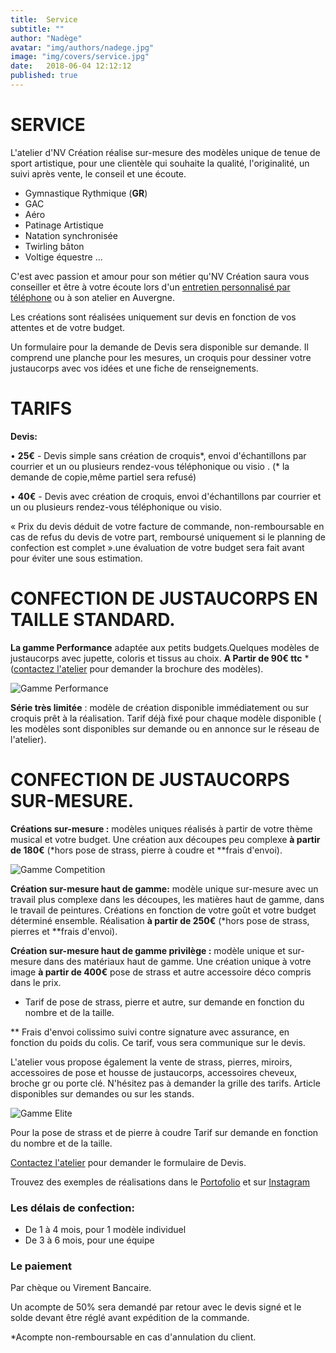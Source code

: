 ```yaml
---
title:  Service
subtitle: ""
author: "Nadège"
avatar: "img/authors/nadege.jpg"
image: "img/covers/service.jpg"
date:   2018-06-04 12:12:12
published: true
---
```


SERVICE
====
 
 
L'atelier d'NV Création réalise sur-mesure des modèles unique de tenue de sport artistique, pour une clientèle qui souhaite la qualité, l'originalité, un suivi après vente, le conseil et une écoute.

 
* Gymnastique Rythmique (**GR**)
* GAC
* Aéro
* Patinage Artistique
* Natation synchronisée
* Twirling bâton 
* Voltige équestre ...
 
C'est avec passion et amour pour son métier qu'NV Création saura vous conseiller et être à votre écoute lors d'un [entretien personnalisé par téléphone](/#/2018/06/02/contacts) ou à son atelier en Auvergne.
 
Les créations sont réalisées uniquement sur devis en fonction de vos attentes et de votre budget.

Un formulaire pour la demande de Devis sera disponible sur demande. Il comprend une planche pour les mesures, un croquis pour dessiner votre justaucorps avec vos idées et une fiche de renseignements.
 
TARIFS
  ====
 **Devis:**
 
• **25€** - Devis simple sans création de croquis*, envoi d'échantillons par courrier et un ou
plusieurs rendez-vous téléphonique ou visio . (* la demande de copie,même partiel sera refusé)

• **40€** - Devis avec création de croquis, envoi d'échantillons par courrier et un ou plusieurs
rendez-vous téléphonique ou visio.

« Prix du devis déduit de votre facture de commande, non-remboursable en cas de refus du devis de votre part, remboursé uniquement si le planning de confection est complet ».une évaluation de votre budget sera fait avant pour éviter une sous estimation.
 
CONFECTION DE JUSTAUCORPS EN TAILLE STANDARD.
====

 
**La gamme Performance** adaptée aux petits budgets.Quelques modèles de justaucorps avec jupette, coloris et tissus au choix.  **A Partir de 90€ ttc** * ([contactez l'atelier](/#/2018/06/02/contacts) pour demander la brochure des modèles).

![Gamme Performance](img/gammes/gamme-performance.jpg)

**Série très limitée** : modèle de création disponible immédiatement ou sur croquis prêt à la réalisation. Tarif déjà fixé pour chaque modèle disponible ( les modèles sont disponibles sur demande ou en annonce sur le réseau de l'atelier).

CONFECTION DE JUSTAUCORPS SUR-MESURE.
====

**Créations sur-mesure :** modèles uniques réalisés à partir de votre thème musical et votre budget. Une création aux découpes peu complexe **à partir de 180€** (*hors pose de strass, pierre à coudre et **frais d'envoi).

![Gamme Competition](img/gammes/gamme-competition.jpg)

**Création sur-mesure haut de gamme:** modèle unique sur-mesure avec un travail plus complexe dans les découpes, les matières haut de gamme, dans le travail de peintures. Créations en fonction de votre goût et votre budget déterminé ensemble. Réalisation **à partir de 250€** (*hors pose de strass, pierres et **frais d'envoi).

**Création sur-mesure haut de gamme privilège :** modèle unique et sur-mesure dans des matériaux haut de gamme. Une création unique à votre image **à partir de 400€** pose de strass et autre accessoire déco compris dans le prix.

  * Tarif de pose de strass, pierre et autre, sur demande en fonction du nombre et de la taille.
  
 ** Frais d'envoi colissimo suivi contre signature avec assurance, en fonction du poids du colis. Ce tarif, vous sera communique sur le devis.

L'atelier vous propose également la vente de strass, pierres, miroirs, accessoires de pose et housse de justaucorps, accessoires cheveux, broche gr ou porte clé. N'hésitez pas à demander la grille des tarifs. Article disponibles sur demandes ou sur les stands.

 
![Gamme Elite](img/gammes/gamme-elite.jpg)
 

 
Pour la pose de strass et de pierre à coudre Tarif  sur demande en fonction du nombre et de la taille.

 
[Contactez l'atelier](/#/2018/06/02/contacts) pour demander le formulaire de Devis.
 

 
 
Trouvez des exemples de réalisations dans le [Portofolio](/#/2018/06/03/portofolio) et sur [Instagram](https://www.instagram.com/atelier.nvcreation)

 
### Les délais de confection:
 
* De 1 à 4 mois, pour 1 modèle individuel
* De 3 à 6 mois, pour une équipe
 
### Le paiement
 
Par chèque ou Virement Bancaire.
 
Un acompte de 50% sera demandé par retour avec le devis signé et le solde devant être réglé avant expédition de la commande.

 *Acompte non-remboursable en cas d'annulation du client.
 
 
